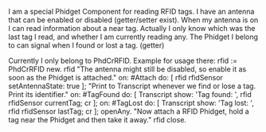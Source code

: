 I am a special Phidget Component for reading RFID tags.
I have an antenna that can be enabled or disabled (getter/setter exist).
When my antenna is on I can read information about a near tag. Actually I only know which was the last tag I read, and whether I am currently reading any. The Phidget I belong to can signal when I found or lost a tag. (getter)

Currently I only belong to PhdCrRFID.
Example for usage there:
	rfid := PhdCrRFID new.
	rfid
		"The antenna might still be disabled, so enable it as soon as the Phidget is attached."
		on: #Attach do: [ rfid rfidSensor setAntennaState: true ];
		"Print to Transcript whenever we find or lose a tag. Print its identifier."
		on: #TagFound do: [ Transcript show: 'Tag found: ', rfid rfidSensor currentTag; cr ];
		on: #TagLost do: [ Transcript show: 'Tag lost: ', rfid rfidSensor lastTag; cr ];
		openAny.
	"Now attach a RFID Phidget, hold a tag near the Phidget and then take it away."
	rfid close.
